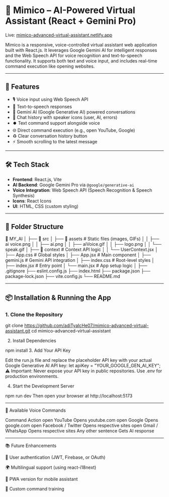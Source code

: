 # 🧠 Mimico – AI-Powered Virtual Assistant (React + Gemini Pro)

Live: [mimico-advanced-virtual-assistant.netlify.app](https://mimico-advanced-virtual-assistant.netlify.app)

Mimico is a responsive, voice-controlled virtual assistant web application built with React.js. It leverages Google Gemini AI for intelligent responses and the Web Speech API for voice recognition and text-to-speech functionality. It supports both text and voice input, and includes real-time command execution like opening websites.

---

## 🚀 Features

- 🎙️ Voice input using Web Speech API  
- 📢 Text-to-speech responses  
- 🤖 Gemini AI (Google Generative AI) powered conversations  
- 💬 Chat history with speaker icons (user, AI, errors)  
- ⏺️ Text command support alongside voice  
- 🌐 Direct command execution (e.g., open YouTube, Google)  
- ♻️ Clear conversation history button  
- ⚡ Smooth scrolling to the latest message  

---

## 🛠️ Tech Stack

- **Frontend**: React.js, Vite  
- **AI Backend**: Google Gemini Pro via `@google/generative-ai`  
- **Voice Integration**: Web Speech API (Speech Recognition & Speech Synthesis)  
- **Icons**: React Icons  
- **UI**: HTML, CSS (custom styling)  

---

## 🧱 Folder Structure


📁 MY_AI
│
├── 📁 src
│   ├── 📁 assets              # Static files (images, GIFs)
│   │   ├── ai voice.png
│   │   ├── ai.png
│   │   ├── aiVoice.gif
│   │   ├── logo.png
│   │   └── speak.gif
│   ├── 📁 context             # Context API logic
│   │   └── UserContext.jsx
│   ├── App.css                # Global styles
│   ├── App.jsx                # Main component
│   ├── gemini.js              # Gemini API integration
│   ├── index.css              # Root-level styles
│   ├── index.jsx              # Entry point
│   └── main.jsx               # App setup logic
│
├── .gitignore
├── eslint.config.js
├── index.html
├── package.json
├── package-lock.json
├── vite.config.js
└── README.md

---

## 📦 Installation & Running the App


### 1. Clone the Repository

git clone https://github.com/adiTyaIcHe07/mimico-advanced-virtual-assistant.git
cd mimico-advanced-virtual-assistant

2. Install Dependencies

npm install
3. Add Your API Key

Edit the run.js file and replace the placeholder API key with your actual Google Generative AI API key:
let apiKey = "YOUR_GOOGLE_GEN_AI_KEY";
⚠️ Important: Never expose your API key in public repositories. Use .env for production environments.

4. Start the Development Server

npm run dev
Then open your browser at http://localhost:5173

---

🎤 Available Voice Commands


Command	Action
open YouTube	Opens youtube.com
open Google	Opens google.com
open Facebook / Twitter	Opens respective sites
open Gmail / WhatsApp	Opens respective sites
Any other sentence	Gets AI response

---

📚 Future Enhancements


🔐 User authentication (JWT, Firebase, or OAuth)

🌍 Multilingual support (using react-i18next)

📱 PWA version for mobile assistant

🧠 Custom command training

